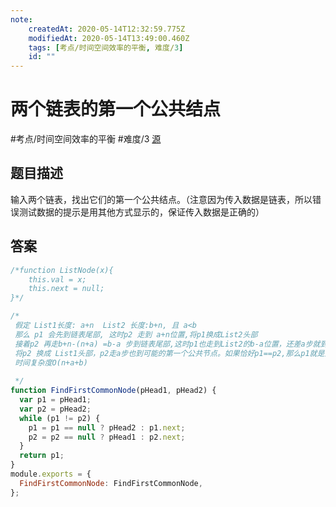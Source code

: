 ```yaml
---
note:
    createdAt: 2020-05-14T12:32:59.775Z
    modifiedAt: 2020-05-14T13:49:00.460Z
    tags: [考点/时间空间效率的平衡, 难度/3]
    id: ""
---
```

# 两个链表的第一个公共结点
#考点/时间空间效率的平衡 #难度/3 [源](https://www.nowcoder.com/practice/6ab1d9a29e88450685099d45c9e31e46?tpId=13&tqId=11189&tPage=2&rp=2&ru=/ta/coding-interviews&qru=/ta/coding-interviews/question-ranking)
<!-- @crossnote.comment "id":"d765d32a-8aab-435e-b805-c51a4d1f40a3" -->  
## 题目描述
输入两个链表，找出它们的第一个公共结点。（注意因为传入数据是链表，所以错误测试数据的提示是用其他方式显示的，保证传入数据是正确的）

## 答案
```javascript
/*function ListNode(x){
    this.val = x;
    this.next = null;
}*/

/*
 假定 List1长度: a+n  List2 长度:b+n, 且 a<b
 那么 p1 会先到链表尾部, 这时p2 走到 a+n位置,将p1换成List2头部
 接着p2 再走b+n-(n+a) =b-a 步到链表尾部,这时p1也走到List2的b-a位置，还差a步就到可能的第一个公共节点。
 将p2 换成 List1头部，p2走a步也到可能的第一个公共节点。如果恰好p1==p2,那么p1就是第一个公共节点。  或者p1和p2一起走n步到达列表尾部，二者没有公共节点，退出循环。 同理a>=b.
 时间复杂度O(n+a+b)
         
 */
function FindFirstCommonNode(pHead1, pHead2) {
  var p1 = pHead1;
  var p2 = pHead2;
  while (p1 != p2) {
    p1 = p1 == null ? pHead2 : p1.next;
    p2 = p2 == null ? pHead1 : p2.next;
  }
  return p1;
}
module.exports = {
  FindFirstCommonNode: FindFirstCommonNode,
};
```
